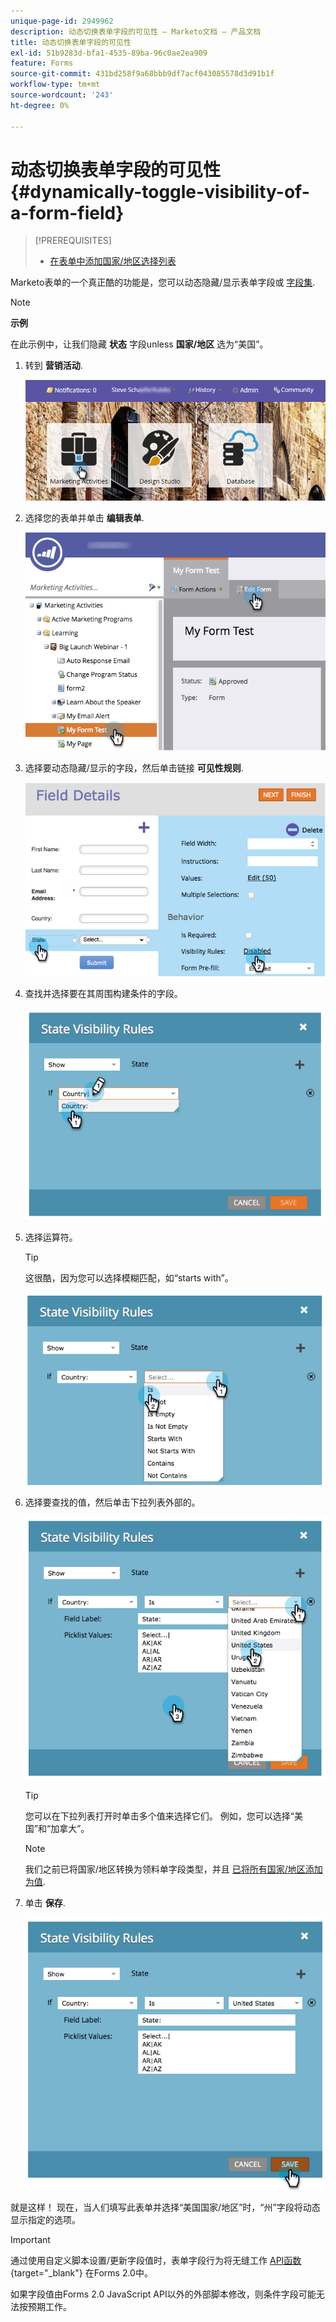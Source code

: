 ```yaml
---
unique-page-id: 2949962
description: 动态切换表单字段的可见性 — Marketo文档 — 产品文档
title: 动态切换表单字段的可见性
exl-id: 51b9283d-bfa1-4535-89ba-96c0ae2ea909
feature: Forms
source-git-commit: 431bd258f9a68bbb9df7acf043085578d3d91b1f
workflow-type: tm+mt
source-wordcount: '243'
ht-degree: 0%

---
```


# 动态切换表单字段的可见性 {#dynamically-toggle-visibility-of-a-form-field}

>[!PREREQUISITES]
>
>* [在表单中添加国家/地区选择列表](/help/marketo/product-docs/demand-generation/forms/form-actions/add-a-country-picklist-to-your-form.md)

Marketo表单的一个真正酷的功能是，您可以动态隐藏/显示表单字段或 [字段集](/help/marketo/product-docs/demand-generation/forms/form-fields/add-a-fieldset-to-a-form.md).

>[!NOTE]
>
>**示例**
>
>在此示例中，让我们隐藏 **状态** 字段unless **国家/地区** 选为“美国”。

1. 转到 **营销活动**.

   ![](assets/login-marketing-activities-8.png)

1. 选择您的表单并单击 **编辑表单**.

   ![](assets/editform-1.png)

1. 选择要动态隐藏/显示的字段，然后单击链接 **可见性规则**.

   ![](assets/image2014-9-15-15-3a16-3a0.png)

1. 查找并选择要在其周围构建条件的字段。

   ![](assets/image2014-9-15-15-3a16-3a12.png)

1. 选择运算符。

   >[!TIP]
   >
   >这很酷，因为您可以选择模糊匹配，如“starts with”。

   ![](assets/image2014-9-15-15-3a16-3a50.png)

1. 选择要查找的值，然后单击下拉列表外部的。

   ![](assets/image2014-9-15-15-3a17-3a4.png)

   >[!TIP]
   >
   >您可以在下拉列表打开时单击多个值来选择它们。 例如，您可以选择“美国”和“加拿大”。

   >[!NOTE]
   >
   >我们之前已将国家/地区转换为领料单字段类型，并且 [已将所有国家/地区添加为值](/help/marketo/product-docs/demand-generation/forms/form-actions/add-a-country-picklist-to-your-form.md).

1. 单击 **保存**.

   ![](assets/image2014-9-15-15-3a18-3a15.png)

就是这样！ 现在，当人们填写此表单并选择“美国国家/地区”时，“州”字段将动态显示指定的选项。

>[!IMPORTANT]
>
>通过使用自定义脚本设置/更新字段值时，表单字段行为将无缝工作 [API函数](https://developers.marketo.com/javascript-api/forms/){target="_blank"} 在Forms 2.0中。
>
>如果字段值由Forms 2.0 JavaScript API以外的外部脚本修改，则条件字段可能无法按预期工作。
